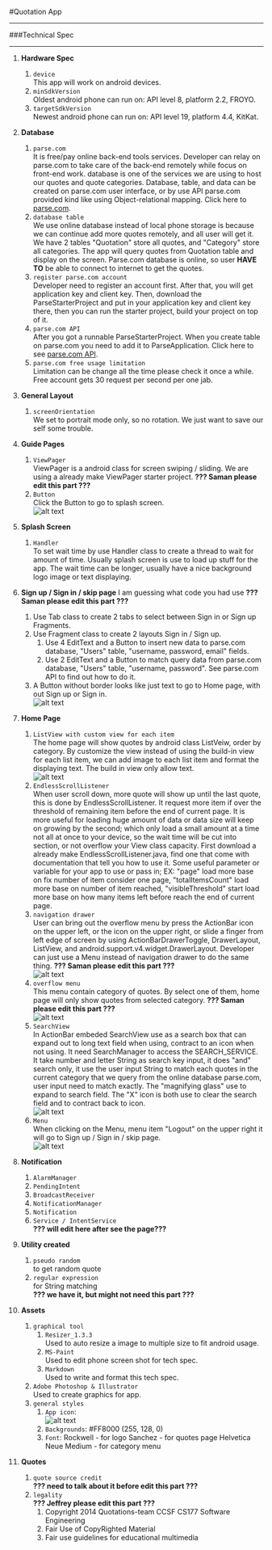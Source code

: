 #Quotation App

- - -

###Technical Spec

- - -

1. **Hardware Spec**  
    1. `device`  
    This app will work on android devices.  
    2. `minSdkVersion`  
    Oldest android phone can run on: API level 8, platform 2.2, FROYO.  
    3. `targetSdkVersion`  
    Newest android phone can run on: API level 19, platform 4.4, KitKat.  

2. **Database**  
    1. `parse.com`  
    It is free/pay online back-end tools services. Developer can relay on parse.com to take care of the back-end remotely while focus on front-end work. database is one of the services we are using to host our quotes and quote categories. Database, table, and data can be created on parse.com user interface, or by use API parse.com provided kind like using Object-relational mapping. Click here to [parse.com](https://www.parse.com/).  
    2. `database table`  
    We use online database instead of local phone storage is because we can continue add more quotes remotely, and all user will get it. We have 2 tables "Quotation" store all quotes, and "Category" store all categories. The app will query quotes from Quotation table and display on the screen. Parse.com database is online, so user **HAVE TO** be able to connect to internet to get the quotes.  
    3. `register parse.com account`  
    Developer need to register an account first. After that, you will get application key and 
client key. Then, download the ParseStarterProject and put in your application key and client key there, then you can run the starter project, build your project on top of it.  
    4. `parse.com API`  
    After you got a runnable ParseStarterProject. When you create table on parse.com you need to add it to ParseApplication. Click here to see [parse.com API](https://parse.com/docs/android_guide#top).  
    5. `parse.com free usage limitation`  
    Limitation can be change all the time please check it once a while. Free account gets 30 request per second per one jab.  

3. **General Layout**  
    1. `screenOrientation`  
    We set to portrait mode only, so no rotation. We just want to save our self some trouble.

4. **Guide Pages**  
    1. `ViewPager`  
    ViewPager is a android class for screen swiping / sliding. We are using a already make ViewPager starter project. **??? Saman please edit this part ???**    
    2. `Button`  
    Click the Button to go to splash screen.  
    ![alt text](http://hills.ccsf.edu/~yliu192/cs177/p2_guide_pages.png)  
	
5. **Splash Screen**  
    1. `Handler`  
    To set wait time by use Handler class to create a thread to wait for amount of time. Usually splash screen is use to load up stuff for the app. The wait time can be longer, usually have a nice background logo image or text displaying.  

6. **Sign up / Sign in / skip page**
I am guessing what code you had use **??? Saman please edit this part ???**  
    1. Use Tab class to create 2 tabs to select between Sign in or Sign up Fragments.  
    2. Use Fragment class to create 2 layouts Sign in / Sign up.  
        1. Use 4 EditText and a Button to insert new data to parse.com database, "Users" table, "username, password, email" fields.  
        2. Use 2 EditText and a Button to match query data from parse.com database, "Users" table, "username, password". See parse.com API to find out how to do it.  
    3. A Button without border looks like just text to go to Home page, with out Sign up or Sign in.  
    ![alt text](http://hills.ccsf.edu/~yliu192/cs177/p3_signup_signin_skip_page.png)  

7. **Home Page**  
    1. `ListView with custom view for each item`  
    The home page will show quotes by android class ListVeiw, order by category. By customize the view instead of using the build-in view for each list item, we can add image to each list item and format the displaying text. The build in view only allow text.  
    ![alt text](http://hills.ccsf.edu/~yliu192/cs177/p4_home_page.png)  
    2. `EndlessScrollListener`  
    When user scroll down, more quote will show up until the last quote, this is done by EndlessScrollListener. It request more item if over the threshold of remaining item before the end of current page. It is more useful for loading huge amount of data or data size will keep on growing by the second; which only load a small amount at a time not all at once to your device, so the wait time will be cut into section, or not overflow your View class capacity. First download a already  make EndlessScrollListener.java, find one that come with documentation that tell you how to use it. Some useful parameter or variable for your app to use or pass in; EX: "page" load more base on fix number of item consider one page, "totalItemsCount" load more base on number of item reached, "visibleThreshold" start load more base on how many items left before reach the end of current page.  
    3. `navigation drawer`  
    User can bring out the overflow menu by press the ActionBar icon on the upper left, or the icon on the upper right, or slide a finger from left edge of screen by using ActionBarDrawerToggle, DrawerLayout, ListView, and android.support.v4.widget.DrawerLayout. Developer can just use a Menu instead of navigation drawer to do the same thing. **??? Saman please edit this part ???**  
    ![alt text](http://hills.ccsf.edu/~yliu192/cs177/p5_home_page_navigation_drawer.png)  
    4. `overflow menu`  
    This menu contain category of quotes. By select one of them, home page will only show quotes from selected category. **??? Saman please edit this part ???**  
    ![alt text](http://hills.ccsf.edu/~yliu192/cs177/p6_navigation_drawer_overflow_menu.png)  
    5. `SearchView`   
    In ActionBar embeded SearchView use as a search box that can expand out to long text field when using, contract to an icon when not using. It need SearchManager to access the SEARCH_SERVICE. It take number and letter String as search key input, it does "and" search only, it use the user input String to match each quotes in the current category that we query from the online database parse.com, user input need to match exactly. The "magnifying glass" use to expand to search field. The "X" icon is both use to clear the search field and to contract back to icon.   
    ![alt text](http://hills.ccsf.edu/~yliu192/cs177/p7_home_page_embeded_searchview.png)  
    6. `Menu`  
    When clicking on the Menu, menu item "Logout" on the upper right it will go to Sign up / Sign in / skip page.  
    ![alt text](http://hills.ccsf.edu/~yliu192/cs177/p8_logout.png)

8. **Notification**
    1. `AlarmManager`
	2. `PendingIntent`
	3. `BroadcastReceiver`
	4. `NotificationManager`
	5. `Notification`
	6. `Service / IntentService`  
	**??? will edit here after see the page???**
	
9. **Utility created**  
    1. `pseudo random`  
    to get random quote  
    2. `regular expression`  
    for String matching  
    **??? we have it, but might not need this part ???**

10. **Assets**  
    1. `graphical tool`  
        1. `Resizer_1.3.3`  
        Used to auto resize a image to multiple size to fit android usage.  
        2. `MS-Paint`  
        Used to edit phone screen shot for tech spec.  
        3. `Markdown`  
        Used to write and format this tech spec.
	4. `Adobe Photoshop & Illustrator`  
	Used to create graphics for app.
    2. `general styles`  
        1. `App icon`:  
        ![alt text](http://hills.ccsf.edu/~yliu192/cs177/p1_app_icon.png)  
        2. `Backgrounds`: #FF8000 (255, 128, 0)  
        3. `Font`: 
		Rockwell - for logo
		Sanchez - for quotes page
		Helvetica Neue Medium - for category menu

11. **Quotes**  
    1. `quote source credit`  
    **??? need to talk about it before edit this part ???**  
    2. `legality`  
    **??? Jeffrey please edit this part ???**  
        1. Copyright 2014 Quotations-team CCSF CS177 Software Engineering  
        2. Fair Use of CopyRighted Material  
        3. Fair use guidelines for educational multimedia  
